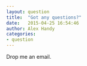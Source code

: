 ```yaml
---
layout: question
title:  "Got any questions?"
date:   2015-04-25 16:54:46
author: Alex Handy
categories:
- question
---
```

Drop me an email.